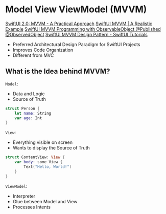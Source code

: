 # Model View ViewModel (MVVM)

[SwiftUI 2.0: MVVM - A Practical Approach](https://www.youtube.com/watch?v=LntH6moCuo0)
[SwiftUI MVVM | A Realistic Example](https://www.youtube.com/watch?v=bdqEcpppAMc)
[SwiftUI MVVM Programming with ObservableObject @Published @ObservedObject](https://www.youtube.com/watch?v=1IlUBHvgY8Q)
[SwiftUI MVVM Design Pattern - SwiftUI Tutorials](https://www.youtube.com/watch?v=mRk0F1Ii718)

- Preferred Architectural Design Paradigm for SwiftUI Projects
- Improves Code Organization
- Different from MVC

## What is the Idea behind MVVM?

`Model`:

- Data and Logic
- Source of Truth

```swift
struct Person {
    let name: String
    var age: Int
}
```

`View`:

- Everything visible on screen
- Wants to display the Source of Truth

```swift
struct ContentView: View {
    var body: some View {
        Text("Hello, World!")
    }
}
```

`ViewModel`:

- Interpreter
- Glue between Model and View
- Processes Intents

